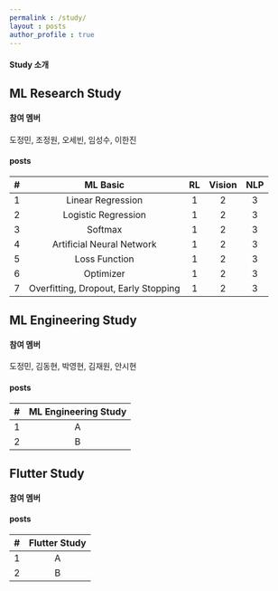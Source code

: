 ```yaml
---
permalink : /study/
layout : posts 
author_profile : true
---
```


#### Study 소개

## ML Research Study
#### 참여 멤버
도정민, 조정원, 오세빈, 임성수, 이한진

#### posts

|#| ML Basic | RL | Vision | NLP |
|:-------:|:--------:|:--------:|:--------:|:--------:| 
| 1 | Linear Regression | 1 | 2 | 3 | 
| 2 | Logistic Regression | 1 | 2 | 3 |
| 3 | Softmax | 1 | 2 | 3 | 
| 4 | Artificial Neural Network | 1 | 2 | 3 |
| 5 | Loss Function | 1 | 2 | 3 | 
| 6 | Optimizer | 1 | 2 | 3 |
| 7 | Overfitting, Dropout, Early Stopping | 1 | 2 | 3 |


## ML Engineering Study
#### 참여 멤버
도정민, 김동현, 박영현, 김재원, 안시현

#### posts

|#| ML Engineering Study |
|:-------:|:--------:|
| 1 | A |
| 2 | B |


## Flutter Study
#### 참여 멤버

#### posts

|#| Flutter Study |
|:-------:|:--------:|
| 1 | A |
| 2 | B |

